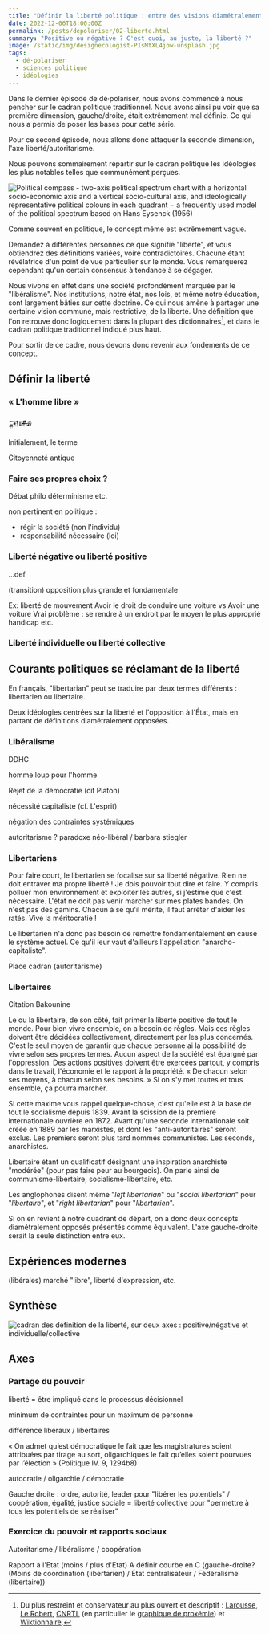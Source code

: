 ```yaml
---
title: "Définir la liberté politique : entre des visions diamétralement opposées- dé·polariser #2"
date: 2022-12-06T18:00:00Z
permalink: /posts/depolariser/02-liberte.html
summary: "Positive ou négative ? C'est quoi, au juste, la liberté ?"
image: /static/img/designecologist-P1sMtXL4jow-unsplash.jpg
tags:
  - dé·polariser
  - sciences politique
  - idéologies
---
```


Dans le dernier épisode de dé·polariser, nous avons commencé à nous pencher sur le cadran politique traditionnel.
Nous avons ainsi pu voir que sa première dimension, gauche/droite, était extrêmement mal définie.
Ce qui nous a permis de poser les bases pour cette série.

Pour ce second épisode, nous allons donc attaquer la seconde dimension, l'axe liberté/autoritarisme.

Nous pouvons sommairement répartir sur le cadran politique les idéologies les plus notables telles que communément perçues.

<img src="/static/img/Political_Compass_ideologies.svg" alt="Political compass - two-axis political spectrum chart with a horizontal socio-economic axis and a vertical socio-cultural axis, and ideologically representative political colours in each quadrant − a frequently used model of the political spectrum based on Hans Eysenck (1956)" style="max-width:800px" />

Comme souvent en politique, le concept même est extrêmement vague.

Demandez à différentes personnes ce que signifie "liberté", et vous obtiendrez des définitions variées, voire contradictoires.
Chacune étant révélatrice d'un point de vue particulier sur le monde.
Vous remarquerez cependant qu'un certain consensus à tendance à se dégager.

Nous vivons en effet dans une société profondément marquée par le "libéralisme".
Nos institutions, notre état, nos lois, et même notre éducation, sont largement bâties sur cette doctrine.
Ce qui nous amène à partager une certaine vision commune, mais restrictive, de la liberté.
Une définition que l'on retrouve donc logiquement dans la plupart des dictionnaires[^dicoLiberte], et dans le cadran politique traditionnel indiqué plus haut.

Pour sortir de ce cadre, nous devons donc revenir aux fondements de ce concept.

## Définir la liberté

### « L'homme libre »

𒂼𒄄

Initialement, le terme 

Citoyenneté antique

### Faire ses propres choix ?

Débat philo
déterminisme etc.

non pertinent en politique :

- régir la société (non l'individu)
- responsabilité nécessaire (loi)

### Liberté négative ou liberté positive

...def

(transition) opposition plus grande et fondamentale

Ex: liberté de mouvement
Avoir le droit de conduire une voiture vs Avoir une voiture
Vrai problème : se rendre à un endroit par le moyen le plus approprié
handicap etc.

### Liberté individuelle ou liberté collective

## Courants politiques se réclamant de la liberté

En français, "libertarian" peut se traduire par deux termes différents : libertarien ou libertaire.

Deux idéologies centrées sur la liberté et l'opposition à l'État, mais en partant de définitions diamétralement opposées.

### Libéralisme

DDHC

homme loup pour l'homme

Rejet de la démocratie (cit Platon)

nécessité capitaliste (cf. L'esprit)

négation des contraintes systémiques

autoritarisme ?
paradoxe néo-libéral / barbara stiegler

### Libertariens

Pour faire court, le libertarien se focalise sur sa liberté négative.
Rien ne doit entraver ma propre liberté !
Je dois pouvoir tout dire et faire.
Y compris polluer mon environnement et exploiter les autres, si j'estime que c'est nécessaire.
L'état ne doit pas venir marcher sur mes plates bandes.
On n'est pas des gamins.
Chacun à se qu'il mérite, il faut arrêter d'aider les ratés.
Vive la méritocratie !

Le libertarien n'a donc pas besoin de remettre fondamentalement en cause le système actuel.
Ce qu'il leur vaut d'ailleurs l'appellation "anarcho-capitaliste".

Place cadran (autoritarisme)

### Libertaires

Citation Bakounine

Le ou la libertaire, de son côté, fait primer la liberté positive de tout le monde.
Pour bien vivre ensemble, on a besoin de règles.
Mais ces règles doivent être décidées collectivement, directement par les plus concernés.
C'est le seul moyen de garantir que chaque personne ai la possibilité de vivre selon ses propres termes.
Aucun aspect de la société est épargné par l'oppression.
Des actions positives doivent être exercées partout, y compris dans le travail, l'économie et le rapport à la propriété.
« De chacun selon ses moyens, à chacun selon ses besoins. »
Si on s'y met toutes et tous ensemble, ça pourra marcher.

Si cette maxime vous rappel quelque-chose, c'est qu'elle est à la base de tout le socialisme depuis 1839.
Avant la scission de la première internationale ouvrière en 1872.
Avant qu'une seconde internationale soit créée en 1889 par les marxistes, et dont les "anti-autoritaires" seront exclus.
Les premiers seront plus tard nommés communistes.
Les seconds, anarchistes.

Libertaire étant un qualificatif désignant une inspiration anarchiste "modérée" (pour pas faire peur au bourgeois).
On parle ainsi de communisme-libertaire, socialisme-libertaire, etc.

Les anglophones disent même "_left libertarian_" ou "_social libertarian_" pour "_libertaire_", et "_right libertarian_" pour "_libertarien_".

Si on en revient à notre quadrant de départ, on a donc deux concepts diamétralement opposés présentés comme équivalent.
L'axe gauche-droite serait la seule distinction entre eux.

## Expériences modernes

(libérales) marché "libre", liberté d'expression, etc.

## Synthèse

<img src="/static/img/cadran-liberte.svg" alt="cadran des définition de la liberté, sur deux axes : positive/négative et individuelle/collective" style="max-width:800px" />

## Axes

### Partage du pouvoir

liberté = être impliqué dans le processus décisionnel

minimum de contraintes pour un maximum de personne

différence libéraux / libertaires

« On admet qu’est démocratique le fait que les magistratures soient attribuées par tirage au sort, oligarchiques le fait qu’elles soient pourvues par l’élection » (Politique IV. 9, 1294b8)

autocratie / oligarchie / démocratie

Gauche droite : ordre, autorité, leader pour "libérer les potentiels" / coopération, égalité, justice sociale = liberté collective pour "permettre à tous les potentiels de se réaliser"

### Exercice du pouvoir et rapports sociaux

Autoritarisme / libéralisme / coopération

Rapport à l'Etat (moins / plus d'Etat)
A définir
courbe en C (gauche-droite? (Moins de coordination (libertarien) / État centralisateur / Fédéralisme (libertaire))

[^dicoLiberte]: Du plus restreint et conservateur au plus ouvert et descriptif : [Larousse](https://www.larousse.fr/dictionnaires/francais/libert%C3%A9/46994), [Le Robert](https://dictionnaire.lerobert.com/definition/liberte), [CNRTL](https://www.cnrtl.fr/definition/libert%C3%A9) (en particulier le [graphique de proxémie](https://www.cnrtl.fr/proxemie/libert%C3%A9)) et [Wiktionnaire](https://fr.wiktionary.org/wiki/libert%C3%A9).